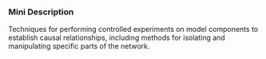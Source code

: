 ### Mini Description

Techniques for performing controlled experiments on model components to establish causal relationships, including methods for isolating and manipulating specific parts of the network.
